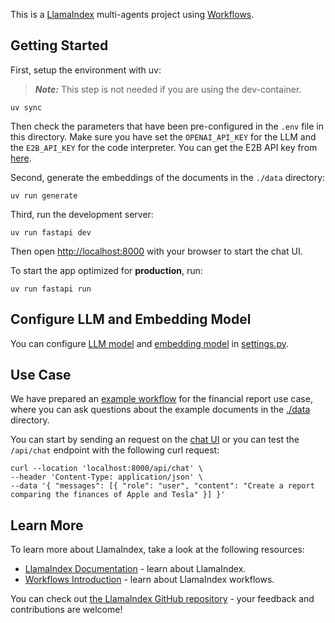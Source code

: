 This is a [LlamaIndex](https://www.llamaindex.ai/) multi-agents project using [Workflows](https://docs.llamaindex.ai/en/stable/understanding/workflows/).

## Getting Started

First, setup the environment with uv:

> **_Note:_** This step is not needed if you are using the dev-container.

```shell
uv sync
```

Then check the parameters that have been pre-configured in the `.env` file in this directory.
Make sure you have set the `OPENAI_API_KEY` for the LLM and the `E2B_API_KEY` for the code interpreter. You can get the E2B API key from [here](https://e2b.dev).

Second, generate the embeddings of the documents in the `./data` directory:

```shell
uv run generate
```

Third, run the development server:

```shell
uv run fastapi dev
```

Then open [http://localhost:8000](http://localhost:8000) with your browser to start the chat UI.

To start the app optimized for **production**, run:

```
uv run fastapi run
```

## Configure LLM and Embedding Model

You can configure [LLM model](https://docs.llamaindex.ai/en/stable/module_guides/models/llms) and [embedding model](https://docs.llamaindex.ai/en/stable/module_guides/models/embeddings) in [settings.py](app/settings.py).

## Use Case

We have prepared an [example workflow](./app/workflow.py) for the financial report use case, where you can ask questions about the example documents in the [./data](./data) directory.

You can start by sending an request on the [chat UI](http://localhost:8000) or you can test the `/api/chat` endpoint with the following curl request:

```
curl --location 'localhost:8000/api/chat' \
--header 'Content-Type: application/json' \
--data '{ "messages": [{ "role": "user", "content": "Create a report comparing the finances of Apple and Tesla" }] }'
```

## Learn More

To learn more about LlamaIndex, take a look at the following resources:

- [LlamaIndex Documentation](https://docs.llamaindex.ai) - learn about LlamaIndex.
- [Workflows Introduction](https://docs.llamaindex.ai/en/stable/understanding/workflows/) - learn about LlamaIndex workflows.

You can check out [the LlamaIndex GitHub repository](https://github.com/run-llama/llama_index) - your feedback and contributions are welcome!
